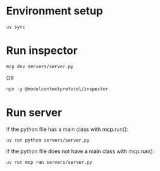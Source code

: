 # Environment setup
```
uv sync
```

# Run inspector
```sh
mcp dev servers/server.py
```
OR
```
npx -y @modelcontextprotocol/inspector
```

# Run server
If the python file has a main class with mcp.run():
```
uv run python servers/server.py
```

If the python file does not have a main class with mcp.run():
```
uv run mcp run servers/server.py
```